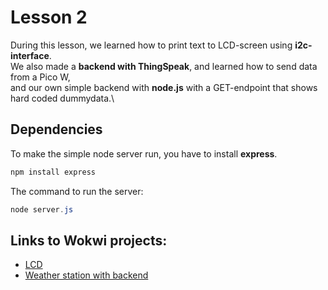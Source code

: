 # Lesson 2
During this lesson, we learned how to print text to LCD-screen using **i2c-interface**.\
We also made a **backend with ThingSpeak**, and learned how to send data from a Pico W, \
and our own simple backend with **node.js** with a GET-endpoint that shows hard coded dummydata.\

## Dependencies
To make the simple node server run, you have to  install **express**.

```powershell
npm install express
```

The command to run the server:

```powershell
node server.js
```

## Links to Wokwi projects:
- [LCD](https://wokwi.com/projects/442517853461939201)
- [Weather station with backend](https://wokwi.com/projects/442521200031750145)
